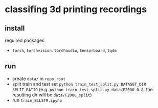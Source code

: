 # classifing 3d printing recordings 

## install
required packages
- `torch`, `torchvision`. `torchaudio`, `tensorboard`, `tqdm`

## run
* create `data/` in `repo_root`
* split train and test set `python train_test_split.py DATASET_DIR SPLIT_RATIO`
  (e.g. `python train_test_split.py data/F2000 0.8`, the resulting dir will be `data/F2000_split`)
* run `train_BiLSTM.ipynb`
